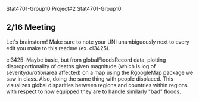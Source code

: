 Stat4701-Group10
Project#2 Stat4701-Group10

2/16 Meeting
-------------

Let's brainstorm! Make sure to note your UNI unambiguously next to every edit you make to this readme (ex. cl3425).

cl3425: Maybe basic, but from globalFloodsRecord data, plotting disproportionality of deaths given magnitude (which is log of severity*duration*area affected) on a map using the RgoogleMap package we saw in class. Also, doing the same thing with people displaced. This visualizes global disparities between regions and countries within regions with respect to how equipped they are to handle similarly "bad" floods.